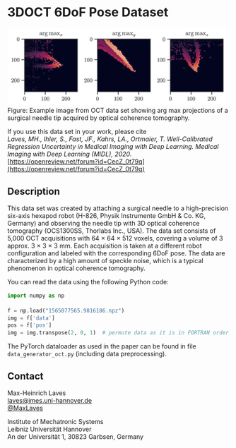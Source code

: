 # 3DOCT 6DoF Pose Dataset

![png](https://raw.githubusercontent.com/mlaves/3doct-pose-dataset/master/oct_datset.png)
Figure: Example image from OCT data set showing arg max projections of a surgical needle tip acquired by optical coherence tomography.

If you use this data set in your work, please cite  
*Laves, MH., Ihler, S., Fast, JF., Kahrs, LA., Ortmaier, T. Well-Calibrated Regression Uncertainty in Medical Imaging with Deep Learning. Medical Imaging with Deep Learning (MIDL), 2020.*  
[https://openreview.net/forum?id=CecZ_0t79q](https://openreview.net/forum?id=CecZ_0t79q)

## Description

This data set was created by attaching a surgical needle to a high-precision six-axis hexapod robot (H-826, Physik Instrumente GmbH & Co. KG, Germany) and observing the needle tip with 3D optical coherence tomography (OCS1300SS, Thorlabs Inc., USA). The data set consists of 5,000 OCT acquisitions with 64 × 64 × 512 voxels, covering a volume of 3 approx. 3 × 3 × 3 mm. Each acquisition is taken at a different robot configuration and labeled with the corresponding 6DoF pose. The data are characterized by a high amount of speckle noise, which is a typical phenomenon in optical coherence tomography.

You can read the data using the following Python code:

```python
import numpy as np

f = np.load("1565077565.9816186.npz")
img = f['data']
pos = f['pos']
img = img.transpose(2, 0, 1)  # permute data as it is in FORTRAN order
```

The PyTorch dataloader as used in the paper can be found in file `data_generator_oct.py` (including data preprocessing).

## Contact

Max-Heinrich Laves  
[laves@imes.uni-hannover.de](mailto:laves@imes.uni-hannover.de)  
[@MaxLaves](https://twitter.com/MaxLaves)

Institute of Mechatronic Systems  
Leibniz Universität Hannover  
An der Universität 1, 30823 Garbsen, Germany
